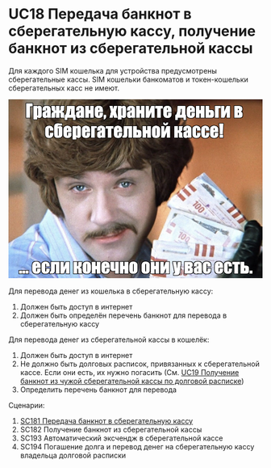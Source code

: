 # UC18 Передача банкнот в сберегательную кассу, получение банкнот из сберегательной кассы

Для каждого SIM кошелька для устройства предусмотрены сберегательные кассы.
SIM кошельки банкоматов и токен-кошельки сберегательных касс не имеют.

![](../../diagrams/miloslavsky_advises.png)

Для перевода денег из кошелька в сберегательную кассу:
1. Должен быть доступ в интернет
2. Должен быть определён перечень банкнот для перевода в 
сберегательную кассу

Для перевода денег из сберегательной кассы в кошелёк:
1. Должен быть доступ в интернет
2. Не должно быть долговых расписок, привязанных
к сберегательной кассе. Если они есть, их нужно погасить
(См. [UC19 Получение банкнот из чужой сберегательной кассы по долговой расписке](uc19.md))
3. Определить перечень банкнот для перевода


Сценарии:
1. [SC181 Передача банкнот в сберегательную кассу](../scenarios/sc181.md)
2. SC182 Получение банкнот из сберегательной кассы
3. SC193 Автоматический эксчендж в сберегательной кассе
4. SC194 Погашение долга и перевод денег на сберегательную кассу владельца долговой расписки
